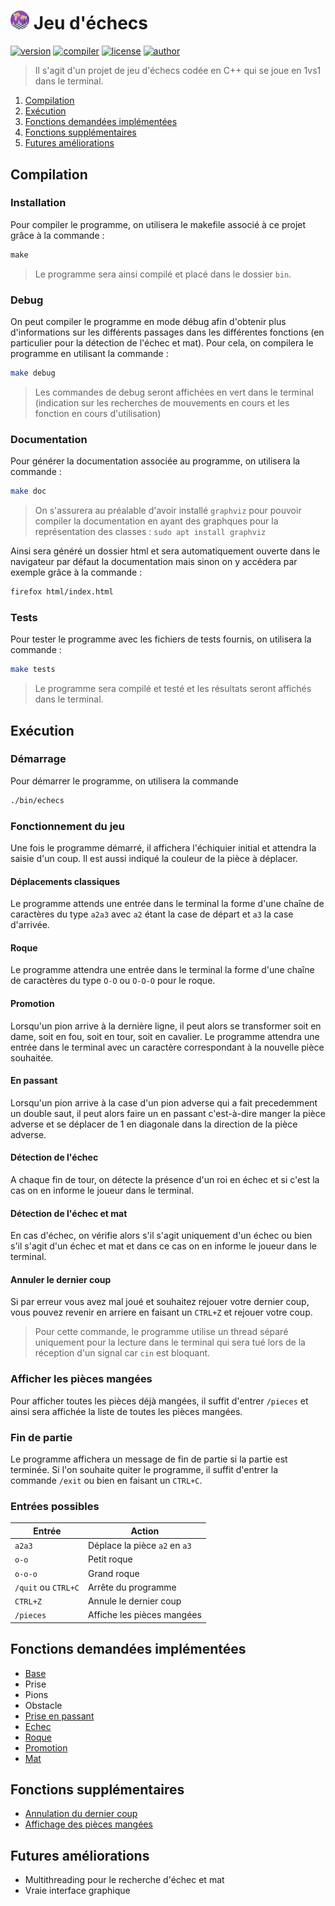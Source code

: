 # <img src="assets/icon.png" alt="icon" width="6%"/> Jeu d'échecs 
[![version](https://img.shields.io/badge/version-1.0.1-blue.svg)](https://github.com/LosKeeper/jeu-echecs-cpp)
[![compiler](https://img.shields.io/badge/compiler-g++-red.svg)](https://github.com/LosKeeper/jeu-echecs-cpp/blob/main/Makefile)
[![license](https://img.shields.io/badge/license-GPL_3.0-yellow.svg)](https://github.com/LosKeeper/jeu-echecs-cpp/blob/main/LICENSE)
[![author](https://img.shields.io/badge/author-LosKeeper-blue)](https://github.com/LosKeeper)
> Il s'agit d'un projet de jeu d'échecs codée en C++ qui se joue en 1vs1 dans le terminal.

1. [Compilation](#compilation)
2. [Exécution](#exécution)
3. [Fonctions demandées implémentées](#fonctions-demandées-implémentées)
4. [Fonctions supplémentaires](#fonctions-supplémentaires)
5. [Futures améliorations](#futures-améliorations)

## Compilation

### Installation
Pour compiler le programme, on utilisera le makefile associé à ce projet grâce à la commande : 
```c
make
```
> Le programme sera ainsi compilé et placé dans le dossier `bin`.

### Debug

On peut compiler le programme en mode débug afin d'obtenir plus d'informations sur les différents passages dans les différentes fonctions (en particulier pour la détection de l'échec et mat). Pour cela, on compilera le programme en utilisant la commande :
```bash
make debug
```
> Les commandes de debug seront affichées en vert dans le terminal (indication sur les recherches de mouvements en cours et les fonction en cours d'utilisation)

### Documentation

Pour générer la documentation associée au programme, on utilisera la commande :
```bash
make doc
```
> On s'assurera au préalable d'avoir installé `graphviz` pour pouvoir compiler la documentation en ayant des graphques pour la représentation des classes :  `sudo apt install graphviz`

Ainsi sera généré un dossier html et sera automatiquement ouverte dans le navigateur par défaut la documentation mais sinon on y accédera par exemple grâce à la commande :
```bash
firefox html/index.html
```
### Tests

Pour tester le programme avec les fichiers de tests fournis, on utilisera la commande :
```bash
make tests
```
> Le programme sera compilé et testé et les résultats seront affichés dans le terminal.

## Exécution

### Démarrage

Pour démarrer le programme, on utilisera la commande 
```bash
./bin/echecs
```

### Fonctionnement du jeu

Une fois le programme démarré, il affichera l'échiquier initial et attendra la saisie d'un coup. Il est aussi indiqué la couleur de la pièce à déplacer.
#### Déplacements classiques

Le programme attends une entrée dans le terminal la forme d'une chaîne de caractères du type `a2a3` avec `a2` étant la case de départ et `a3` la case d'arrivée.
#### Roque

Le programme attendra une entrée dans le terminal la forme d'une chaîne de caractères du type `O-O` ou `O-O-O` pour le roque.

#### Promotion

Lorsqu'un pion arrive à la dernière ligne, il peut alors se transformer soit en dame, soit en fou, soit en tour, soit en cavalier. Le programme attendra une entrée dans le terminal avec un caractère correspondant à la nouvelle pièce souhaitée.
#### En passant

Lorsqu'un pion arrive à la case d'un pion adverse qui a fait precedemment un double saut, il peut alors faire un en passant c'est-à-dire manger la pièce adverse et se déplacer de 1 en diagonale dans la direction de la pièce adverse.

#### Détection de l'échec

A chaque fin de tour, on détecte la présence d'un roi en échec et si c'est la cas on en informe le joueur dans le terminal.

#### Détection de l'échec et mat

En cas d'échec, on vérifie alors s'il s'agit uniquement d'un échec ou bien s'il s'agit d'un échec et mat et dans ce cas on en informe le joueur dans le terminal.

#### Annuler le dernier coup

Si par erreur vous avez mal joué et souhaitez rejouer votre dernier coup, vous pouvez revenir en arriere en faisant un `CTRL+Z` et rejouer votre coup.

>Pour cette commande, le programme utilise un thread séparé uniquement pour la lecture dans le terminal qui sera tué lors de la réception d'un signal car `cin` est bloquant.

### Afficher les pièces mangées

Pour afficher toutes les pièces déjà mangées, il suffit d'entrer `/pieces` et ainsi sera affichée la liste de toutes les pièces mangées.

### Fin de partie

Le programme affichera un message de fin de partie si la partie est terminée. Si l'on souhaite quiter le programme, il suffit d'entrer la commande `/exit` ou bien en faisant un `CTRL+C`.

### Entrées possibles

  
| Entrée              | Action                        |
| ------------------- | ----------------------------- |
| `a2a3`              | Déplace la pièce `a2` en `a3` |
| `o-o`               | Petit roque                   |
| `o-o-o`             | Grand roque                   |
| `/quit` ou `CTRL+C` | Arrête du programme           |
| `CTRL+Z`            | Annule le dernier coup        |
| `/pieces`           | Affiche les pièces mangées    |
## Fonctions demandées implémentées

- [Base](#déplacements-classiques)
- Prise
- Pions
- Obstacle
- [Prise en passant](#en-passant)
- [Echec](#détection-de-léchec)
- [Roque](#roque)
- [Promotion](#promotion)
- [Mat](#détection-de-léchec-et-mat)

## Fonctions supplémentaires

- [Annulation du dernier coup](#annuler-le-dernier-coup)
- [Affichage des pièces mangées](#afficher-les-pièces-mangées)

## Futures améliorations

- Multithreading pour le recherche d'échec et mat
- Vraie interface graphique
